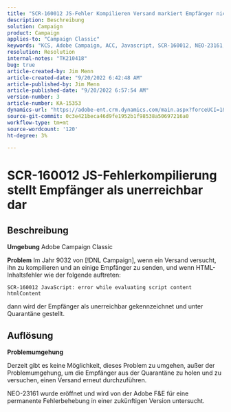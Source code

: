 ```yaml
---
title: "SCR-160012 JS-Fehler Kompilieren Versand markiert Empfänger nicht erreichbar"
description: Beschreibung
solution: Campaign
product: Campaign
applies-to: "Campaign Classic"
keywords: "KCS, Adobe Campaign, ACC, Javascript, SCR-160012, NEO-23161, Adobe Campaign Classic, Fehler, Kompilierung des Versands für Empfänger, Empfänger als nicht erreichbar markiert"
resolution: Resolution
internal-notes: "TK210418"
bug: true
article-created-by: Jim Menn
article-created-date: "9/20/2022 6:42:48 AM"
article-published-by: Jim Menn
article-published-date: "9/20/2022 6:57:54 AM"
version-number: 3
article-number: KA-15353
dynamics-url: "https://adobe-ent.crm.dynamics.com/main.aspx?forceUCI=1&pagetype=entityrecord&etn=knowledgearticle&id=08277d6e-af38-ed11-9db1-0022480866ad"
source-git-commit: 0c3e421beca46d9fe1952b1f98538a50697216a0
workflow-type: tm+mt
source-wordcount: '120'
ht-degree: 3%

---
```


# SCR-160012 JS-Fehlerkompilierung stellt Empfänger als unerreichbar dar

## Beschreibung


<b>Umgebung</b>
Adobe Campaign Classic

<b>Problem</b>
Im Jahr 9032 von [!DNL Campaign], wenn ein Versand versucht, ihn zu kompilieren und an einige Empfänger zu senden, und wenn HTML-Inhaltsfehler wie der folgende auftreten:


```
SCR-160012 JavaScript: error while evaluating script content htmlContent
```


dann wird der Empfänger als unerreichbar gekennzeichnet und unter Quarantäne gestellt.


## Auflösung


<b>Problemumgehung</b>

Derzeit gibt es keine Möglichkeit, dieses Problem zu umgehen, außer der Problemumgehung, um die Empfänger aus der Quarantäne zu holen und zu versuchen, einen Versand erneut durchzuführen.

NEO-23161 wurde eröffnet und wird von der Adobe F&amp;E für eine permanente Fehlerbehebung in einer zukünftigen Version untersucht.
